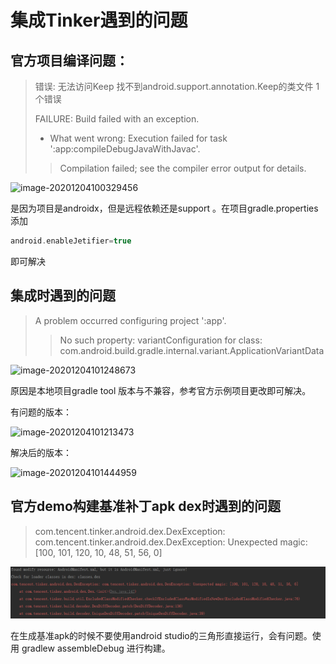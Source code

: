 # 集成Tinker遇到的问题

## 官方项目编译问题：

> 错误: 无法访问Keep
>   找不到android.support.annotation.Keep的类文件
> 1 个错误
>
> FAILURE: Build failed with an exception.
>
> * What went wrong:
> Execution failed for task ':app:compileDebugJavaWithJavac'.
>
> > Compilation failed; see the compiler error output for details.

![image-20201204100329456](D:\android-Advanced-plan\Android\热修复\官方项目编译问题.png)

是因为项目是androidx，但是远程依赖还是support 。在项目gradle.properties添加

```groovy
android.enableJetifier=true
```

即可解决

## 集成时遇到的问题

> A problem occurred configuring project ':app'.
>
> > No such property: variantConfiguration for class: com.android.build.gradle.internal.variant.ApplicationVariantData

![image-20201204101248673](D:\android-Advanced-plan\Android\热修复\集成时编译问题.png)

原因是本地项目gradle tool 版本与不兼容，参考官方示例项目更改即可解决。

有问题的版本：

![image-20201204101213473](D:\android-Advanced-plan\Android\热修复\有问题的gradle版本.png)

解决后的版本：

![image-20201204101444959](D:\android-Advanced-plan\Android\热修复\解决问题的gradle版本.png)

## 官方demo构建基准补丁apk dex时遇到的问题

> com.tencent.tinker.android.dex.DexException: com.tencent.tinker.android.dex.DexException: Unexpected magic: [100, 101, 120, 10, 48, 51, 56, 0]

![1607350217773](官方demo构建补丁dex时的问题.png)

在生成基准apk的时候不要使用android studio的三角形直接运行，会有问题。使用 gradlew assembleDebug 进行构建。


